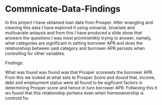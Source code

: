 # Commnicate-Data-Findings
In this project I have obtained loan data from Prosper. After wrangling and cleaning this data I have explored it using univariat, bivariate and multivariate anlaysis and
from this I have produced a slide show that answers the questions I was most prominentkly trying to answer, namely, what categories are significant in setting borrower APR
and does the relationshoip between said category and borrower APR persists when controlling for other variables. 

Findings:

What was found was found was that Prosper scoresets the borrower APR. From this we looked at what sets te Prosper Score and dound that, income, debt and employment status were
all found to be sigificant factors in determining Prosper score and hence in turn borrower APR. Follwoing this it ws found that this relationship pertains even when homeownership is controld for. 
